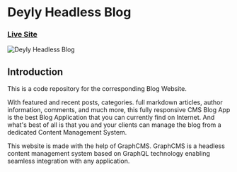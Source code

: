 # Deyly Headless Blog
### [Live Site](https://deyly.vercel.app/)

![Deyly Headless Blog](https://user-images.githubusercontent.com/84634405/182530487-86f6374a-40d2-469e-9902-a449878648bc.png)

## Introduction
This is a code repository for the corresponding Blog Website. 

With featured and recent posts, categories. full markdown articles, author information, comments, and much more, this fully responsive CMS Blog App is the best Blog Application that you can currently find on Internet. And what's best of all is that you and your clients can manage the blog from a dedicated Content Management System.

This website is made with the help of GraphCMS. GraphCMS is a headless content management system based on GraphQL technology enabling seamless integration with any application.

